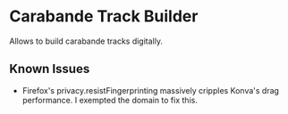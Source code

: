 # Carabande Track Builder
Allows to build carabande tracks digitally.

## Known Issues
- Firefox's privacy.resistFingerprinting massively cripples Konva's drag performance. I exempted the domain to fix this.